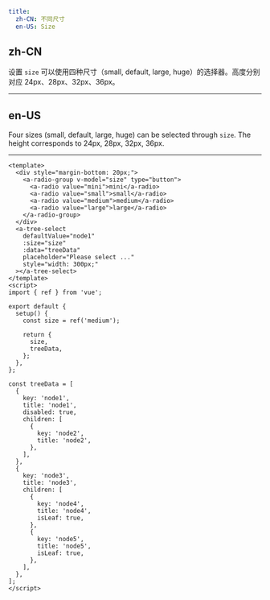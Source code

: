 ```yaml
title:
  zh-CN: 不同尺寸
  en-US: Size
```

## zh-CN

设置 `size` 可以使用四种尺寸（small, default, large, huge）的选择器。高度分别对应 24px、28px、32px、36px。

---

## en-US

Four sizes (small, default, large, huge) can be selected through `size`. The height corresponds to 24px, 28px, 32px, 36px.

---

```vue
<template>
  <div style="margin-bottom: 20px;">
    <a-radio-group v-model="size" type="button">
      <a-radio value="mini">mini</a-radio>
      <a-radio value="small">small</a-radio>
      <a-radio value="medium">medium</a-radio>
      <a-radio value="large">large</a-radio>
    </a-radio-group>
  </div>
  <a-tree-select
    defaultValue="node1"
    :size="size"
    :data="treeData"
    placeholder="Please select ..."
    style="width: 300px;"
  ></a-tree-select>
</template>
<script>
import { ref } from 'vue';

export default {
  setup() {
    const size = ref('medium');

    return {
      size,
      treeData,
    };
  },
};

const treeData = [
  {
    key: 'node1',
    title: 'node1',
    disabled: true,
    children: [
      {
        key: 'node2',
        title: 'node2',
      },
    ],
  },
  {
    key: 'node3',
    title: 'node3',
    children: [
      {
        key: 'node4',
        title: 'node4',
        isLeaf: true,
      },
      {
        key: 'node5',
        title: 'node5',
        isLeaf: true,
      },
    ],
  },
];
</script>
```
